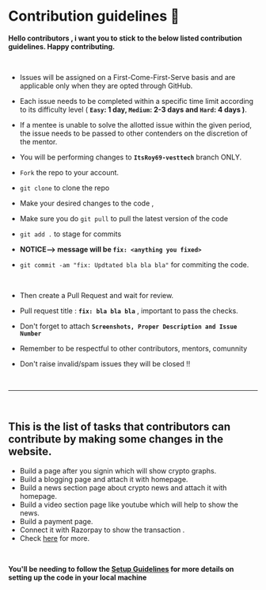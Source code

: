 # Contribution guidelines 🔐

<!-- **This time VestTech is participating in [JWOC 2K22](https://leaderboard.jwoc.tech/) and we have a set of guidelines to be followed.** -->

**Hello contributors , i want you to stick to the below listed contribution guidelines. Happy contributing.**

<br/>

- Issues will be assigned on a First-Come-First-Serve basis and are applicable only when they are opted through GitHub.
- Each issue needs to be completed within a specific time limit according to its difficulty level ( **`Easy`: 1 day, `Medium`: 2-3 days and `Hard`: 4 days )**.
- If a mentee is unable to solve the allotted issue within the given period, the issue needs to be passed to other contenders on the discretion of the mentor.

- You will be performing changes to **`ItsRoy69-vesttech`** branch ONLY.
- `Fork` the repo to your account.
- `git clone` to clone the repo

- Make your desired changes to the code ,
- Make sure you do `git pull` to pull the latest version of the code
- `git add .` to stage for commits
- **NOTICE--> message will be `fix: <anything you fixed>`**
- `git commit -am "fix: Updtated bla bla bla"` for commiting the code.

  <br/>

- Then create a Pull Request and wait for review.
- Pull request title : **`fix: bla bla bla`** , important to pass the checks.
- Don't forget to attach **`Screenshots, Proper Description and Issue Number`**
- Remember to be respectful to other contributors, mentors, comunnity
- Don't raise invalid/spam issues they will be closed !!

<br/>

---

<br/>

## This is the list of tasks that contributors can contribute by making some changes in the website.

- Build a page after you signin which will show crypto graphs.
- Build a blogging page and attach it with homepage.
- Build a news section page about crypto news and attach it with  homepage.
- Build a video section page like youtube which will help to show the news. 
- Build a payment page.
- Connect it with Razorpay to show the transaction .
- Check [here](https://github.com/ItsRoy69/VestTech/issues) for more.

<br/>

**You'll be needing to follow the [Setup Guidelines](https://github.com/ItsRoy69/VestTech/blob/main/rules/Setup.md) for more details on setting up the code in your local machine**
